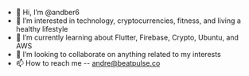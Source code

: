 - 👋 Hi, I’m @andber6
- 👀 I’m interested in technology, cryptocurrencies, fitness, and living a healthy lifestyle
- 🌱 I’m currently learning about Flutter, Firebase, Crypto, Ubuntu, and AWS
- 💞️ I’m looking to collaborate on anything related to my interests
- 📫 How to reach me -- andre@beatpulse.co

<!---
andber6/andber6 is a ✨ special ✨ repository because its `README.md` (this file) appears on your GitHub profile.
You can click the Preview link to take a look at your changes.
--->
